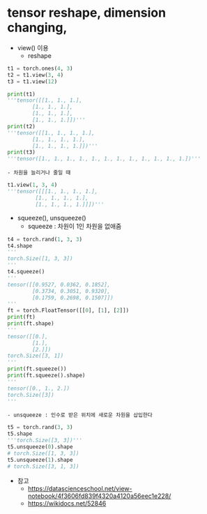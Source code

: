 # tensor reshape, dimension changing, 
- view() 이용
	- reshape
```python
t1 = torch.ones(4, 3)
t2 = t1.view(3, 4)
t3 = t1.view(12)

print(t1)
'''tensor([[1., 1., 1.],
        [1., 1., 1.],
        [1., 1., 1.],
        [1., 1., 1.]])'''
print(t2)
'''tensor([[1., 1., 1., 1.],
        [1., 1., 1., 1.],
        [1., 1., 1., 1.]])'''
print(t3)
'''tensor([1., 1., 1., 1., 1., 1., 1., 1., 1., 1., 1., 1.])'''
```
	- 차원을 늘리거나 줄일 때
```python
t1.view(1, 3, 4)
'''tensor([[[1., 1., 1., 1.],
         [1., 1., 1., 1.],
         [1., 1., 1., 1.]]])'''
```
- squeeze(), unsqueeze()
	- squeeze : 차원이 1인 차원을 없애줌
```python
t4 = torch.rand(1, 3, 3)
t4.shape
'''
torch.Size([1, 3, 3])
'''
t4.squeeze()
'''
tensor([[0.9527, 0.0362, 0.1852],
        [0.3734, 0.3051, 0.9320],
        [0.1759, 0.2698, 0.1507]])
'''
ft = torch.FloatTensor([[0], [1], [2]])
print(ft)
print(ft.shape)
'''
tensor([[0.],
        [1.],
        [2.]])
torch.Size([3, 1])
'''
print(ft.squeeze())
print(ft.squeeze().shape)
'''
tensor([0., 1., 2.])
torch.Size([3])
'''
```
	- unsqueeze : 인수로 받은 위치에 새로운 차원을 삽입한다
```python
t5 = torch.rand(3, 3)
t5.shape
'''torch.Size([3, 3])'''
t5.unsqueeze(0).shape
# torch.Size([1, 3, 3])
t5.unsqueeze(1).shape
# torch.Size([3, 1, 3])
```

- 참고
	- https://datascienceschool.net/view-notebook/4f3606fd839f4320a4120a56eec1e228/
	- https://wikidocs.net/52846
	